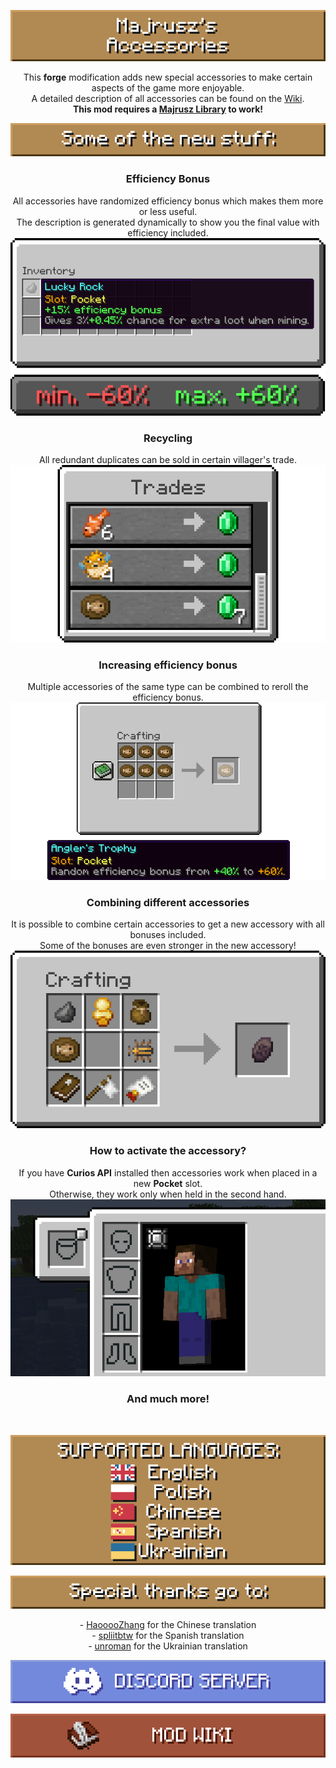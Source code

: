 <center>

![](https://github.com/Majrusz/MinecraftCommon/blob/main/Accessories/logo.png?raw=true)

This <b>forge</b> modification adds new special accessories to make certain aspects of the game more enjoyable. \
A detailed description of all accessories can be found on the [Wiki](https://majruszs-accessories.fandom.com/wiki/Majrusz%27s_Accessories_Wiki). \
<b>This mod requires a [Majrusz Library](https://modrinth.com/mod/majrusz-library) to work!</b>

![](https://github.com/Majrusz/MinecraftCommon/blob/main/Accessories/stuff.png?raw=true)

### Efficiency Bonus
All accessories have randomized efficiency bonus which makes them more or less useful. \
The description is generated dynamically to show you the final value with efficiency included.
![](https://github.com/Majrusz/MinecraftCommon/blob/main/Accessories/bonus.png?raw=true)

### Recycling
All redundant duplicates can be sold in certain villager's trade.
![](https://github.com/Majrusz/MinecraftCommon/blob/main/Accessories/trades.png?raw=true)

### Increasing efficiency bonus
Multiple accessories of the same type can be combined to reroll the efficiency bonus.
![](https://github.com/Majrusz/MinecraftCommon/blob/main/Accessories/crafting.png?raw=true)

### Combining different accessories
It is possible to combine certain accessories to get a new accessory with all bonuses included. \
Some of the bonuses are even stronger in the new accessory!
![](https://github.com/Majrusz/MinecraftCommon/blob/main/Accessories/crafting2.png?raw=true)

### How to activate the accessory?
If you have <b>Curios API</b> installed then accessories work when placed in a new <b>Pocket</b> slot. \
Otherwise, they work only when held in the second hand.
![](https://github.com/Majrusz/MinecraftCommon/blob/main/Accessories/pocket_slot.png?raw=true)

### And much more!

<br>

![](https://github.com/Majrusz/MinecraftCommon/blob/main/Accessories/languages.png?raw=true)

![](https://github.com/Majrusz/MinecraftCommon/blob/main/Accessories/thanks.png?raw=true)

\- [HaooooZhang](https://github.com/HaooooZhang) for the Chinese translation \
\- [spliitbtw](https://github.com/spliitbtw) for the Spanish translation \
\- [unroman](https://github.com/unroman) for the Ukrainian translation

[![](https://github.com/Majrusz/MinecraftCommon/blob/main/Library/discord.png?raw=true)](https://discord.gg/9UF774WcuW)

[![](https://github.com/Majrusz/MinecraftCommon/blob/main/Library/mod_wiki.png?raw=true)](https://majruszs-accessories.fandom.com/wiki/Majrusz%27s_Accessories_Wiki)

</center>